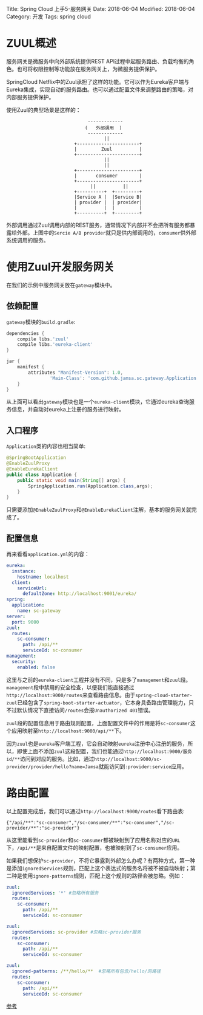 Title: Spring Cloud 上手5-服务网关
Date: 2018-06-04
Modified: 2018-06-04
Category: 开发
Tags: spring cloud

# ZUUL概述

服务网关是微服务中向外部系统提供REST API过程中起服务路由、负载均衡的角色。也可将权限控制等功能放在服务网关上，为微服务提供保护。

SpringCloud Netflix中的Zuul承担了这样的功能。它可以作为Eureka客户端与Eureka集成，实现自动的服务路由。也可以通过配置文件来调整路由的策略，对内部服务提供保护。

使用Zuul的典型场景是这样的：

```
                              -------------
                             (   外部调用  )
                              -------------
                                    ||
                         +-----------------------+
                         |         Zuul          |
                         +-----------------------+
                                    ||
                                    ||
                         +-----------------------+
                         |       consumer        |
                         +-----------------------+
                               ||          || 
                         +----------+  +---------+
                         |Service A |  |Service B|
                         | provider |  | provider|
                         |          |  |         |
                         +----------+  +---------+

```

外部调用通过Zuul调用内部的REST服务，通常情况下内部并不会把所有服务都暴露给外部。上图中的`Sercie A/B provider`就只是供内部调用的，`consumer`供外部系统调用的服务。

# 使用Zuul开发服务网关

在我们的示例中服务网关放在`gateway`模块中。

## 依赖配置

`gateway`模块的`build.gradle`:

```groovy
dependencies {
    compile libs.'zuul'
    compile libs.'eureka-client'
}

jar {
    manifest {
        attributes "Manifest-Version": 1.0,
                'Main-Class': 'com.github.jamsa.sc.gateway.Application'
    }
}
```

从上面可以看出`gateway`模块也是一个`eureka-client`模块，它通过eureka查询服务信息，并自动对eureka上注册的服务进行映射。

## 入口程序

`Application`类的内容也相当简单:

```java
@SpringBootApplication
@EnableZuulProxy
@EnableEurekaClient
public class Application {
    public static void main(String[] args) {
        SpringApplication.run(Application.class,args);
    }
}
```

只需要添加`@EnableZuulProxy`和`@EnableEurekaClient`注解，基本的服务网关就完成了。

## 配置信息

再来看看`application.yml`的内容：

```yaml
eureka:
  instance:
    hostname: localhost
  client:
    serviceUrl:
      defaultZone: http://localhost:9001/eureka/
spring:
  application:
    name: sc-gateway
server:
  port: 9000
zuul:
  routes:
    sc-consumer:
      path: /api/**
      serviceId: sc-consumer
management:
  security:
    enabled: false
```

这里与之前的`eureka-client`工程并没有不同，只是多了`management`和`zuul`段。`management`段中禁用的安全检查，以便我们能直接通过`http://localhost:9000/routes`来查看路由信息。由于`spring-cloud-starter-zuul`已经包含了`spring-boot-starter-actuator`，它本身具备路由管理能力，只不过默认情况下直接访问`/routes`会报`Unauthorized 401`错误。

`zuul`段的配置信息用于路由规则配置，上面配置文件中的作用是将`sc-consumer`这个应用映射至`http://localhost:9000/api/**`下。

因为`zuul`也是`eureka`客户端工程，它会自动映射`eureka`注册中心注册的服务，所以，即使上面不添加`zuul`这段配置，我们也能通过`http://localhost:9000/服务id/**`访问到对应的服务。比如，通过`http://localhost:9000/sc-provider/provider/hello?name=Jamsa`就能访问到`:provider:service`应用。

# 路由配置

以上配置完成后，我们可以通过`http://localhost:9000/routes`看下路由表:

```
{"/api/**":"sc-consumer","/sc-consumer/**":"sc-consumer","/sc-provider/**":"sc-provider"}
```

从这里能看到`sc-provider`和`sc-consumer`都被映射到了应用名称对应的`URL`下，`/api/**`是来自配置文件的映射配置，也被映射到了`sc-consumer`应用。

如果我们想保护`sc-provider`，不将它暴露到外部怎么办呢？有两种方式，第一种是添加`ignoredServices`规则，匹配上这个表达式的服务名将被不被自动映射；第二种是使用`ignore-patterns`规则，匹配上这个规则的路径会被忽略。例如：

```yaml
zuul:
  ignoredServices: '*' #忽略所有服务
  routes:
    sc-consumer:
      path: /api/**
      serviceId: sc-consumer
```

```yaml
zuul:
  ignoredServices: sc-provider #忽略sc-provider服务
  routes:
    sc-consumer:
      path: /api/**
      serviceId: sc-consumer
```

```yaml
zuul:
  ignored-patterns: /**/hello/**  #忽略所有包含/hello/的路径
  routes:
    sc-consumer:
      path: /api/**
      serviceId: sc-consumer
```

[参考](http://blog.51cto.com/1754966750/1958422)

